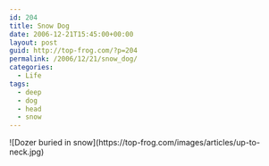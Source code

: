 ```yaml
---
id: 204
title: Snow Dog
date: 2006-12-21T15:45:00+00:00
layout: post
guid: http://top-frog.com/?p=204
permalink: /2006/12/21/snow_dog/
categories:
  - Life
tags:
  - deep
  - dog
  - head
  - snow
---
```

<span class="frame">
  ![Dozer buried in snow](https://top-frog.com/images/articles/up-to-neck.jpg)
</span>
